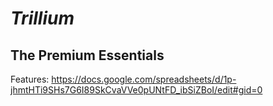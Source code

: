 # *Trillium*

The Premium Essentials
-----
Features:
https://docs.google.com/spreadsheets/d/1p-jhmtHTi9SHs7G6I89SkCvaVVe0pUNtFD_ibSiZBoI/edit#gid=0
